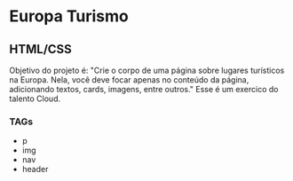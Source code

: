 # Europa Turismo

## HTML/CSS

Objetivo do projeto é: "Crie o corpo de uma página sobre lugares turísticos na Europa. Nela, você deve focar apenas no conteúdo da página, adicionando textos, cards, imagens, entre outros."
Esse é um exercico do talento Cloud.


### TAGs

- p
- img
- nav
- header

